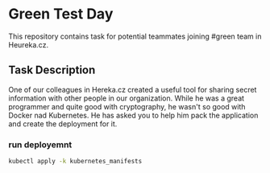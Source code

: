 # Green Test Day

This repository contains task for potential teammates joining #green team in Heureka.cz.

## Task Description

One of our colleagues in Hereka.cz created a useful tool for sharing secret information with
other people in our organization. While he was a great programmer and quite good with cryptography,
he wasn't so good with Docker nad Kubernetes. He has asked you to help him pack the
application and create the deployment for it.


### run deployemnt

```sh
kubectl apply -k kubernetes_manifests
```
